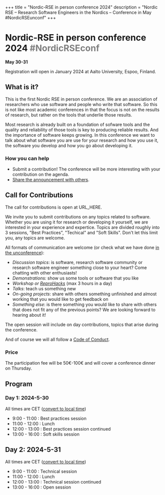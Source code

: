 +++
title = "Nordic-RSE in person conference 2024"
description = "Nordic RSE – Research Software Engineers in the Nordics – Conference in May #NordicRSEunconf"
+++

# Nordic-RSE in person conference 2024 <span style="color: gray;">#NordicRSEconf</span>

**May 30-31**

Registration will open in January 2024 at Aalto University, Espoo, Finland.

## What is it?

This is the first Nordic RSE in person conference. We are an association of researchers who use software and people who write
that software. So this is not like most academic conferences in that the focus is not on the results of research, but rather
on the tools that underlie those results.

Most research is already built on a foundation of sofware tools and the quality and reliability of those tools is key to
producing reliable results. And the importance of software keeps growing. In this conference we want to talk about what software
you are use for your research and how you use it, the software you develop and how you go about developing it.


### How you can help

 - Submit a contribution! The conference will be more interesting with your contribution on the agenda.
 - [Share the announcement with others](/events/2023-online-unconference/share/). 


## Call for Contributions

The call for contributions is open at URL_HERE.

We invite you to submit contributions on any topics related to software. Whether you are using it for research or developing it yourself,
we are interested in your experience and expertice. Topics are divided roughly into 3 sessions, "Best Practices", "Techical" and
"Soft Skills". Don't let this limit you, any topics are welcome.

All formats of communication are welcome (or check what we have done [in the unconference](/events/2023-online-unconference/)):
- *Discussion topics*: is software, research software community or research software engineer something close to your heart? Come chatting with other enthusiasts!
- *Demonstrations:* show us some tools or software that you like
- *Workshop or [ReproHacks](https://reprohack.github.io/reprohack-hq/)* (max 3 hours in a day)
- *Talks*: teach us something new
- *On-going projects*: share with others something unfinished and almost working that you would like to get feedback on
- *Something else*: is there something you would like to share with others that
  does not fit any of the previous points? We are looking forward to hearing
  about it!

The open session will include on day contributions, topics that arise during the conference.

And of course we will all follow a [Code of Conduct](https://nordic-rse.org/about/code-of-conduct/).

### Price

The participation fee will be 50€-100€ and will cover a conference dinner on Thursday.


## Program

### Day 1: 2024-5-30

All times are CET ([convert to local time](https://arewemeetingyet.com/Zurich/2024-5-30/9:00))

- 9:00 - 11:00 : Best practices session
- 11:00 - 12:00 : Lunch
- 12:00 - 13:00 : Best practices session continued
- 13:00 - 16:00 : Soft skills session


## Day 2: 2024-5-31

All times are CET ([convert to local time](https://arewemeetingyet.com/Zurich/2024-5-31/9:00))

- 9:00 - 11:00 : Technical session 
- 11:00 - 12:00 : Lunch
- 12:00 - 13:00 : Technical session continued
- 13:00 - 16:00 : Open session
